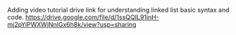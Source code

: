 Adding video tutorial drive link for understanding linked list basic syntax and code.
https://drive.google.com/file/d/1ssQQIL91inH-mj2pYiPWXWjNnlGx6h8k/view?usp=sharing
